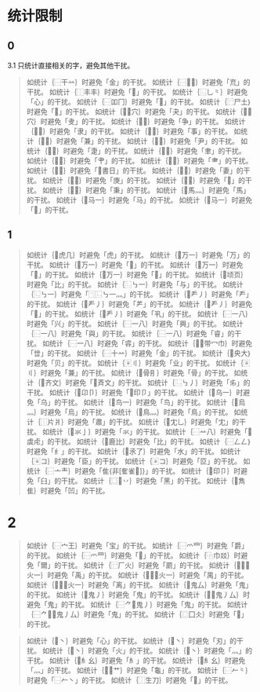 # 统计限制
## 0
3.1 只统计直接相关的字，避免其他干扰。
> 如统计｛⿱干䒑｝时避免「金」的干扰。
> 如统计｛⿱𠫔𫶧｝时避免「㐬」的干扰。
> 如统计｛⿰丰丰｝时避免「𠁳」的干扰。
> 如统计｛⿺乚⺀｝时避免「心」的干扰。
> 如统计｛⿱吅冂｝时避免「𫪡」的干扰。
> 如统计｛⿸尸土｝时避免「𡱅」的干扰。
> 如统计｛㇯𫞹穴｝时避免「夬」的干扰。
> 如统计｛㇯𫞹穴｝时避免「叏」的干扰。
> 如统计｛⿾𰀂｝时避免「争」的干扰。
> 如统计｛⿾𰀂｝时避免「隶」的干扰。
> 如统计｛⿾𰀂｝时避免「事」的干扰。
> 如统计｛⿾𰀂｝时避免「兼」的干扰。
> 如统计｛⿾𰀂｝时避免「尹」的干扰。
> 如统计｛⿾𰀂｝时避免「疌」的干扰。
> 如统计｛⿾𰀂｝时避免「聿」的干扰。
> 如统计｛⿾𰀂｝时避免「肀」的干扰。
> 如统计｛⿾𰀂｝时避免「⺻」的干扰。
> 如统计｛⿾𰀂｝时避免「㇯書日」的干扰。
> 如统计｛⿾𰀂｝时避免「妻」的干扰。
> 如统计｛⿾𰀂｝时避免「庚」的干扰。
> 如统计｛⿾𰀂｝时避免「𣏃」的干扰。
> 如统计｛⿾𰀂｝时避免「秉」的干扰。
> 如统计｛㇯馬灬｝时避免「馬」的干扰。
> 如统计｛㇯马一｝时避免「马」的干扰。
> 如统计｛㇯马一｝时避免「𢎘」的干扰。

## 1
> 如统计｛㇯虎几｝时避免「虎」的干扰。
> 如统计｛㇯万一｝时避免「万」的干扰。
> 如统计｛㇯万一｝时避免「𫠤」的干扰。
> 如统计｛㇯万一｝时避免「𭦗」的干扰。
> 如统计｛㇯万一｝时避免「𠮠」的干扰。
> 如统计｛㇯顷页｝时避免「比」的干扰。
> 如统计｛⿺㇉一｝时避免「与」的干扰。
> 如统计｛⿺㇉一｝时避免「⿹⿺㇉一灬」的干扰。
> 如统计｛㇯龵丿｝时避免「龵」的干扰。
> 如统计｛㇯龵丿｝时避免「⺶」的干扰。
> 如统计｛㇯龵丿｝时避免「𭃂」的干扰。
> 如统计｛㇯龵丿｝时避免「丮」的干扰。
> 如统计｛⿱一八｝时避免「兴」的干扰。
> 如统计｛⿱一八｝时避免「興」的干扰。
> 如统计｛⿱一八｝时避免「與」的干扰。
> 如统计｛⿱一八｝时避免「睿」的干扰。
> 如统计｛⿱一八｝时避免「䜭」的干扰。
> 如统计｛㇯㇯带冖巾｝时避免「丗」的干扰。
> 如统计｛⿱十䒑｝时避免「金」的干扰。
> 如统计｛㇯央大｝时避免「贝」的干扰。
> 如统计｛〾〢｝时避免「业」的干扰。
> 如统计｛〾〢｝时避免「兼」的干扰。
> 如统计｛㇯骨⺝｝时避免「骨」的干扰。
> 如统计｛㇯齐文｝时避免「㇯斉文」的干扰。
> 如统计｛⿺㇉丿｝时避免「𠂔」的干扰。
> 如统计｛㇯卬卩｝时避免「㇯印卩」的干扰。
> 如统计｛㇯乌一｝时避免「乌」的干扰。
> 如统计｛㇯鸟一｝时避免「鸟」的干扰。
> 如统计｛㇯烏灬｝时避免「烏」的干扰。
> 如统计｛㇯鳥灬｝时避免「鳥」的干扰。
> 如统计｛⿰片爿｝时避免「肅」的干扰。
> 如统计｛㇯冘乚｝时避免「冘」的干扰。
> 如统计｛㇯氺亅｝时避免「氺」的干扰。
> 如统计｛⿱䒑八｝时避免「㇯虡虍」的干扰。
> 如统计｛㇯鹿比｝时避免「比」的干扰。
> 如统计｛⿱𠃋𠃋｝时避免「纟」的干扰。
> 如统计｛㇯氶了｝时避免「水」的干扰。
> 如统计｛〾コ｝时避免「臣」的干扰。
> 如统计｛〾コ｝时避免「𦣝」的干扰。
> 如统计｛⿱亠龶｝时避免「隹{非[隺雀𮥶]}」的干扰。
> 如统计｛㇯印卩｝时避免「𦥑」的干扰。
> 如统计｛⿴𫩏丷｝时避免「黑」的干扰。
> 如统计｛㇯雋隹｝时避免「凹」的干扰。


# 2
> 如统计｛⿱宀王｝时避免「宝」的干扰。
> 如统计｛⿱爫罒｝时避免「爵」的干扰。
> 如统计｛⿱爫罒｝时避免「𡬳」的干扰。
> 如统计｛⿻巾㸚｝时避免「爾」的干扰。
> 如统计｛⿸厂火｝时避免「罽」的干扰。
> 如统计｛㇯㇯𤈃火一｝时避免「禹」的干扰。
> 如统计｛㇯㇯𤈃火一｝时避免「禺」的干扰。
> 如统计｛㇯㇯𤈃火一｝时避免「离」的干扰。
> 如统计｛㇯鬼厶｝时避免「鬼」的干扰。
> 如统计｛㇯鬼丿｝时避免「鬼」的干扰。
> 如统计｛㇯㇯鬼丿厶｝时避免「鬼」的干扰。
> 如统计｛⿱⺈㇯鬼丿｝时避免「鬼」的干扰。
> 如统计｛⿱⺈㇯㇯鬼丿厶｝时避免「鬼」的干扰。
> 如统计｛⿴囗仌｝时避免「𠧪」的干扰。





<!-- 文件3 -->
> 如统计｛⿾丶｝时避免「心」的干扰。
> 如统计｛⿾丶｝时避免「刃」的干扰。
> 如统计｛⿾丶｝时避免「火」的干扰。
> 如统计｛⿾丶｝时避免「灬」的干扰。
> 如统计｛㇯糹幺｝时避免「⺯」的干扰。
> 如统计｛㇯糹幺｝时避免「灬」的干扰。
> 如统计｛㇯𬟏艹｝时避免「龜」的干扰。
> 如统计｛⿱𠂉⺀｝时避免「⿱𠂉丶」的干扰。
> 如统计｛⿰生刀｝时避免「𭃚」的干扰。


